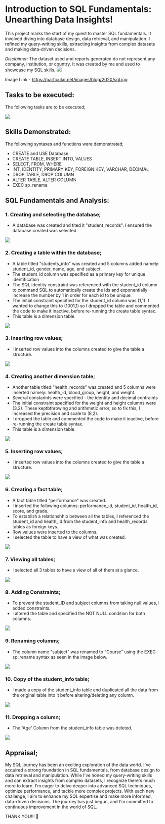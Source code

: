 # Introduction to SQL Fundamentals: Unearthing Data Insights!
This project marks the start of my quest to master SQL fundamentals. It involved diving into database design, data retrieval, and manipulation. I refined my query-writing skills, extracting insights from complex datasets and making data-driven decisions.

_Disclaimer:_ The dataset used and reports generated do not represent any company, institution, or country. It was created by me and used to showcase my SQL skills.
![](sql.jpg)

Image Link -
https://particular.net/images/blog/2020/sql.jpg

## Tasks to be executed:
The following tasks are to be executed;

![](Task_1_questions.jpg)

## Skills Demonstrated:
The following syntaxes and functions were demonstrated;

- CREATE and USE Database
- CREATE TABLE, INSERT INTO, VALUES
- SELECT, FROM, WHERE
- INT, IDENTITY, PRIMARY KEY, FOREIGN KEY, VARCHAR, DECIMAL
- DROP TABLE, DROP COLUMN
- ALTER TABLE, ALTER COLUMN
- EXEC sp_rename

## SQL Fundamentals and Analysis:

### 1. Creating and selecting the database;
- A database was created and tited it "student_records". I ensured the database created was selected.

![](T1-STEP1-2.png)

### 2. Creating a table within the database;
- A table titled "students_info" was created and 5 columns added namely: student_id, gender, name, age, and subject.
- The student_id column was specified as a primary key for unique identification
- The SQL identity constraint was referenced with the student_id column to command SQL to automatically create the ids and exponentially increase the number by 1 in order for each id to be unique.
- The initial constraint specified for the student_id column was (1,1). I wanted to change this to (1001,1) so I dropped the table and commented the code to make it inactive, before re-running the create table syntax.
- This table is a dimension table.

![](T1-STEP3.png)

### 3. Inserting row values;
- I inserted row values into the columns created to give the table a structure.

![](T1-STEP4.png)

### 4. Creating another dimension table;
- Another table titled "health_records" was created and 5 columns were inserted namely: health_id, blood_group, height, and weight.
- Several constarints were specified - the identity and decimal contraints
- The initial constraint specified for the weight and height columns were (3,2). These keptbthrowing and arithmetic error, so to fix this, I increased the precision and scale to (8,2).
- I dropped the table and commented the code to make it inactive, before re-running the create table syntax.
- This table is a dimension table.

![](T1-STEP5.png)

### 5. Inserting row values;
- I inserted row values into the columns created to give the table a structure.

![](T1-STEP5-2.png)

### 6. Creating a fact table;
- A fact table titled "performance" was created.
- I inserted the following columns: performance_id, student_id, health_id, score, and grade.
- To establish a relationshhip between all the tables, I referenced the student_id and health_id from the student_info and health_records tables as foreign keys.
- Row values were inserted to the columns. 
- I selected the table to have a view of what was created.

![](T1-STEP6.png)

### 7. Viewing all tables;
- I selected all 3 tables to have a view of all of them at a glance.

![](T1-STEP7.png)

### 8. Adding Constraints; 
- To prevent the student_ID and subject columns from taking null values, I added constraints.
- I altered the table and specified the NOT NULL condition for both columns.

![](T1-STEP8.png)

### 9. Renaming columns;
- The column name "subject" was renamed to "Course" using the EXEC sp_rename syntax as seen in the image below.

![](T1-STEP9.png)

### 10. Copy of the student_info table;
- I made a copy of the student_info table and duplicated all the data from the original table into it before altering/deleting any column.

![](T1-STEP10.png)

### 11. Dropping a column;
- The 'Age' Column from the student_info table was deleted.

![](T1-STEP11.png)

## Appraisal;

My SQL journey has been an exciting exploration of the data world. I've acquired a strong foundation in SQL fundamentals, from database design to data retrieval and manipulation. While I've honed my query-writing skills and can extract insights from complex datasets, I recognize there's much more to learn. I'm eager to delve deeper into advanced SQL techniques, optimize performance, and tackle more complex projects. With each new challenge, I aim to enhance my SQL expertise and make more informed, data-driven decisions. The journey has just begun, and I'm committed to continuous improvement in the world of SQL.

THANK YOU!!! 🥇
